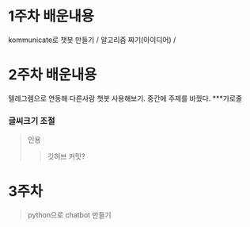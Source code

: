 # 1주차 배운내용
kommunicate로 챗봇 만들기 / 알고리즘 짜기(아이디어) / 
# 2주차 배운내용
텔레그렘으로 연동해 다른사람 챗봇 사용해보기. 중간에 주제를 바꿨다.
***가로줄
### 글씨크기 조절
>인용
>> 깃허브 커밋?
# 3주차
> python으로 chatbot 만들기
>> 
